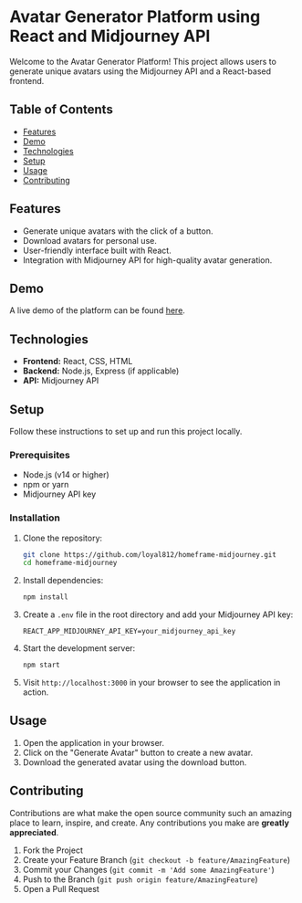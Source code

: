 # Avatar Generator Platform using React and Midjourney API

Welcome to the Avatar Generator Platform! This project allows users to generate unique avatars using the Midjourney API and a React-based frontend.

## Table of Contents

- [Features](#features)
- [Demo](#demo)
- [Technologies](#technologies)
- [Setup](#setup)
- [Usage](#usage)
- [Contributing](#contributing)

## Features

- Generate unique avatars with the click of a button.
- Download avatars for personal use.
- User-friendly interface built with React.
- Integration with Midjourney API for high-quality avatar generation.

## Demo

A live demo of the platform can be found [here](#).

## Technologies

- **Frontend:** React, CSS, HTML
- **Backend:** Node.js, Express (if applicable)
- **API:** Midjourney API

## Setup

Follow these instructions to set up and run this project locally.

### Prerequisites

- Node.js (v14 or higher)
- npm or yarn
- Midjourney API key

### Installation

1. Clone the repository:
   ```bash
   git clone https://github.com/loyal812/homeframe-midjourney.git
   cd homeframe-midjourney
   ```

2. Install dependencies:
   ```bash
   npm install
   ```

3. Create a `.env` file in the root directory and add your Midjourney API key:
   ```env
   REACT_APP_MIDJOURNEY_API_KEY=your_midjourney_api_key
   ```

4. Start the development server:
   ```bash
   npm start
   ```

5. Visit `http://localhost:3000` in your browser to see the application in action.

## Usage

1. Open the application in your browser.
2. Click on the "Generate Avatar" button to create a new avatar.
3. Download the generated avatar using the download button.

## Contributing

Contributions are what make the open source community such an amazing place to learn, inspire, and create. Any contributions you make are **greatly appreciated**.

1. Fork the Project
2. Create your Feature Branch (`git checkout -b feature/AmazingFeature`)
3. Commit your Changes (`git commit -m 'Add some AmazingFeature'`)
4. Push to the Branch (`git push origin feature/AmazingFeature`)
5. Open a Pull Request
